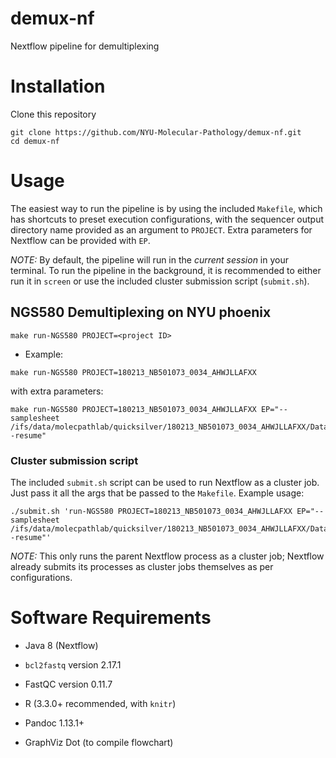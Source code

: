 # demux-nf
Nextflow pipeline for demultiplexing

# Installation

Clone this repository

```
git clone https://github.com/NYU-Molecular-Pathology/demux-nf.git
cd demux-nf
```
# Usage

The easiest way to run the pipeline is by using the included `Makefile`, which has shortcuts to preset execution configurations, with the sequencer output directory name provided as an argument to `PROJECT`. Extra parameters for Nextflow can be provided with `EP`.

_NOTE:_ By default, the pipeline will run in the _current session_ in your terminal. To run the pipeline in the background, it is recommended to either run it in `screen` or use the included cluster submission script (`submit.sh`).

## NGS580 Demultiplexing on NYU phoenix

```
make run-NGS580 PROJECT=<project ID>
```

- Example:

```
make run-NGS580 PROJECT=180213_NB501073_0034_AHWJLLAFXX
```

with extra parameters:

```
make run-NGS580 PROJECT=180213_NB501073_0034_AHWJLLAFXX EP="--samplesheet /ifs/data/molecpathlab/quicksilver/180213_NB501073_0034_AHWJLLAFXX/Data/Intensities/BaseCalls/og.SampleSheet.csv -resume"
```

### Cluster submission script

The included `submit.sh` script can be used to run Nextflow as a cluster job. Just pass it all the args that be passed to the `Makefile`. Example usage:

```
./submit.sh 'run-NGS580 PROJECT=180213_NB501073_0034_AHWJLLAFXX EP="--samplesheet /ifs/data/molecpathlab/quicksilver/180213_NB501073_0034_AHWJLLAFXX/Data/Intensities/BaseCalls/og.SampleSheet.csv -resume"'
```

_NOTE:_ This only runs the parent Nextflow process as a cluster job; Nextflow already submits its processes as cluster jobs themselves as per configurations. 

# Software Requirements

- Java 8 (Nextflow)

- `bcl2fastq` version 2.17.1

- FastQC version 0.11.7

- R (3.3.0+ recommended, with `knitr`)

- Pandoc 1.13.1+

- GraphViz Dot (to compile flowchart)

